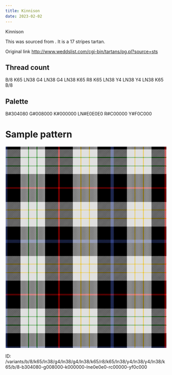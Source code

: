 ```yaml
---
title: Kinnison
date: 2023-02-02
---
```

Kinnison

This was sourced from <no value>.  It is a 17 stripes tartan.

Original link http://www.weddslist.com/cgi-bin/tartans/pg.pl?source=sts

## Thread count
B/8 K65 LN38 G4 LN38 G4 LN38 K65 R8 K65 LN38 Y4 LN38 Y4 LN38 K65 B/8

## Palette
B#304080 G#008000 K#000000 LN#E0E0E0 R#C00000 Y#F0C000

# Sample pattern

![Tartan detail](tartan.png "B/8 K65 LN38 G4 LN38 G4 LN38 K65 R8 K65 LN38 Y4 LN38 Y4 LN38 K65 B/8 tartan")

ID: /variants/b/8/k65/ln38/g4/ln38/g4/ln38/k65/r8/k65/ln38/y4/ln38/y4/ln38/k65/b/8-b304080-g008000-k000000-lne0e0e0-rc00000-yf0c000